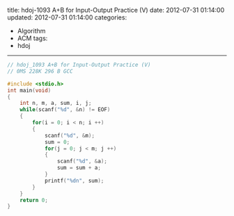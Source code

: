 title: hdoj-1093 A+B for Input-Output Practice (V)
date: 2012-07-31 01:14:00
updated: 2012-07-31 01:14:00
categories:
  - Algorithm
  - ACM
tags:
  - hdoj
---

```c
// hdoj_1093 A+B for Input-Output Practice (V)
// 0MS 228K 296 B GCC

#include <stdio.h>
int main(void)
{
    int n, m, a, sum, i, j;
    while(scanf("%d", &n) != EOF)
    {
        for(i = 0; i < n; i ++)
        {
            scanf("%d", &m);
            sum = 0;
            for(j = 0; j < m; j ++)
            {
                scanf("%d", &a);
                sum = sum + a;
            }
            printf("%dn", sum);
        }
    }
    return 0;
}
```
